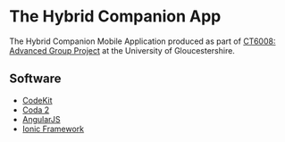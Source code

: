 # The Hybrid Companion App

The Hybrid Companion Mobile Application produced as part of [CT6008: Advanced Group Project]( http://www.glos.ac.uk/courses/descriptors/pages/ct6008-advanced-group-project.aspx) at the University of Gloucestershire.

## Software

- [CodeKit](https://incident57.com/codekit/)
- [Coda 2](https://panic.com/coda/)
- [AngularJS](https://angularjs.org/) 
- [Ionic Framework](http://ionicframework.com/)
